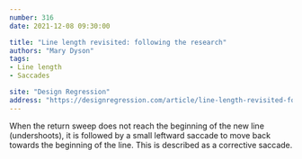 ```yaml
---
number: 316
date: 2021-12-08 09:30:00

title: "Line length revisited: following the research"
authors: "Mary Dyson"
tags:
- Line length
- Saccades

site: "Design Regression"
address: "https://designregression.com/article/line-length-revisited-following-the-research"
---
```


When the return sweep does not reach the beginning of the new line (undershoots), it is followed by a small leftward saccade to move back towards the beginning of the line. This is described as a corrective saccade.